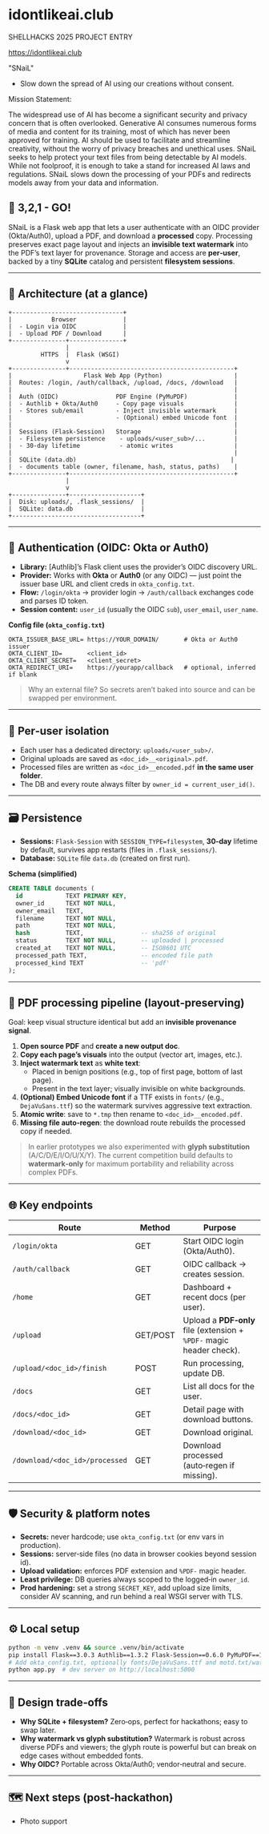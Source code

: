 # idontlikeai.club
SHELLHACKS 2025 PROJECT ENTRY

https://idontlikeai.club

"SNaiL"
* Slow down the spread of AI using our creations without consent. 

Mission Statement:

The widespread use of AI has become a significant security and privacy concern that is often overlooked.
Generative AI consumes numerous forms of media and content for its training, most of which has never been approved for training. 
AI should be used to facilitate and streamline creativity, without the worry of privacy breaches and unethical uses.
SNaiL seeks to help protect your text files from being detectable by AI models.
While not foolproof, it is enough to take a stand for increased AI laws and regulations.
SNaiL slows down the processing of your PDFs and redirects models away from your data and information.

## 🚀 3,2,1 - GO!

SNaiL is a Flask web app that lets a user authenticate with an OIDC provider (Okta/Auth0), upload a PDF, and download a **processed** copy. Processing preserves exact page layout and injects an **invisible text watermark** into the PDF’s text layer for provenance. Storage and access are **per‑user**, backed by a tiny **SQLite** catalog and persistent **filesystem sessions**.

---

## 🧱 Architecture (at a glance)

```
+-------------------------------+
|           Browser             |
|  - Login via OIDC             |
|  - Upload PDF / Download      |
+---------------+---------------+
                |
         HTTPS  |  Flask (WSGI)
                v
+---------------+----------------------------------------------+
|                    Flask Web App (Python)                    |
|  Routes: /login, /auth/callback, /upload, /docs, /download   |
|                                                              |
|  Auth (OIDC)                PDF Engine (PyMuPDF)             |
|  - Authlib + Okta/Auth0     - Copy page visuals              |
|  - Stores sub/email         - Inject invisible watermark     |
|                             - (Optional) embed Unicode font  |
|                                                              |
|  Sessions (Flask-Session)   Storage                          |
|  - Filesystem persistence    - uploads/<user_sub>/...        |
|  - 30‑day lifetime           - atomic writes                 |
|                                                              |
|  SQLite (data.db)                                           |
|  - documents table (owner, filename, hash, status, paths)    |
+---------------+----------------------------------------------+
                |
                v
+---------------+--------------------+
|  Disk: uploads/, .flask_sessions/  |
|  SQLite: data.db                   |
+------------------------------------+
```

---

## 🔐 Authentication (OIDC: Okta or Auth0)
- **Library:** [Authlib]’s Flask client uses the provider’s OIDC discovery URL.
- **Provider:** Works with **Okta** or **Auth0** (or any OIDC) — just point the issuer base URL and client creds in `okta_config.txt`.
- **Flow:** `/login/okta` → provider login → `/auth/callback` exchanges code and parses ID token.
- **Session content:** `user_id` (usually the OIDC `sub`), `user_email`, `user_name`.

**Config file (`okta_config.txt`)**
```
OKTA_ISSUER_BASE_URL= https://YOUR_DOMAIN/       # Okta or Auth0 issuer
OKTA_CLIENT_ID=       <client_id>
OKTA_CLIENT_SECRET=   <client_secret>
OKTA_REDIRECT_URI=    https://yourapp/callback   # optional, inferred if blank
```

> Why an external file? So secrets aren’t baked into source and can be swapped per environment.

---

## 👤 Per‑user isolation
- Each user has a dedicated directory: `uploads/<user_sub>/`.
- Original uploads are saved as `<doc_id>__<original>.pdf`.
- Processed files are written as `<doc_id>__encoded.pdf` **in the same user folder**.
- The DB and every route always filter by `owner_id = current_user_id()`.

---

## 🗃️ Persistence
- **Sessions:** `Flask‑Session` with `SESSION_TYPE=filesystem`, **30‑day** lifetime by default, survives app restarts (files in `.flask_sessions/`).
- **Database:** `SQLite` file `data.db` (created on first run).

**Schema (simplified)**
```sql
CREATE TABLE documents (
  id            TEXT PRIMARY KEY,
  owner_id      TEXT NOT NULL,
  owner_email   TEXT,
  filename      TEXT NOT NULL,
  path          TEXT NOT NULL,
  hash          TEXT,                -- sha256 of original
  status        TEXT NOT NULL,       -- uploaded | processed
  created_at    TEXT NOT NULL,       -- ISO8601 UTC
  processed_path TEXT,               -- encoded file path
  processed_kind TEXT                -- 'pdf'
);
```

---

## 🧩 PDF processing pipeline (layout‑preserving)
Goal: keep visual structure identical but add an **invisible provenance signal**.

1. **Open source PDF** and **create a new output doc**.
2. **Copy each page’s visuals** into the output (vector art, images, etc.).
3. **Inject watermark text** as **white text**:
   - Placed in benign positions (e.g., top of first page, bottom of last page).
   - Present in the text layer; visually invisible on white backgrounds.
4. **(Optional) Embed Unicode font** if a TTF exists in `fonts/` (e.g., `DejaVuSans.ttf`) so the watermark survives aggressive text extraction.
5. **Atomic write**: save to `*.tmp` then rename to `<doc_id>__encoded.pdf`.
6. **Missing file auto‑regen**: the download route rebuilds the processed copy if needed.

> In earlier prototypes we also experimented with **glyph substitution** (A/C/D/E/I/O/U/X/Y). The current competition build defaults to **watermark‑only** for maximum portability and reliability across complex PDFs.

---

## 🌐 Key endpoints
| Route | Method | Purpose |
|------|--------|---------|
| `/login/okta` | GET | Start OIDC login (Okta/Auth0). |
| `/auth/callback` | GET | OIDC callback → creates session. |
| `/home` | GET | Dashboard + recent docs (per user). |
| `/upload` | GET/POST | Upload a **PDF‑only** file (extension + `%PDF-` magic header check). |
| `/upload/<doc_id>/finish` | POST | Run processing, update DB. |
| `/docs` | GET | List all docs for the user. |
| `/docs/<doc_id>` | GET | Detail page with download buttons. |
| `/download/<doc_id>` | GET | Download original. |
| `/download/<doc_id>/processed` | GET | Download processed (auto‑regen if missing). |

---

## 🛡️ Security & platform notes
- **Secrets:** never hardcode; use `okta_config.txt` (or env vars in production).
- **Sessions:** server‑side files (no data in browser cookies beyond session id).
- **Upload validation:** enforces PDF extension and `%PDF-` magic header.
- **Least privilege:** DB queries always scoped to the logged‑in `owner_id`.
- **Prod hardening:** set a strong `SECRET_KEY`, add upload size limits, consider AV scanning, and run behind a real WSGI server with TLS.

---

## ⚙️ Local setup
```bash
python -m venv .venv && source .venv/bin/activate
pip install Flask==3.0.3 Authlib==1.3.2 Flask-Session==0.6.0 PyMuPDF==1.24.8
# Add okta_config.txt, optionally fonts/DejaVuSans.ttf and motd.txt/watermark.txt
python app.py  # dev server on http://localhost:5000
```

---

## 📌 Design trade‑offs
- **Why SQLite + filesystem?** Zero‑ops, perfect for hackathons; easy to swap later.
- **Why watermark vs glyph substitution?** Watermark is robust across diverse PDFs and viewers; the glyph route is powerful but can break on edge cases without embedded fonts.
- **Why OIDC?** Portable across Okta/Auth0; vendor‑neutral and secure.

---

## 🗺️ Next steps (post‑hackathon)
- Photo support
